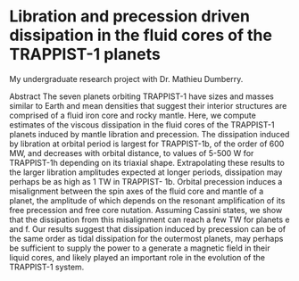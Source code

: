 # Libration and precession driven dissipation in the fluid cores of the TRAPPIST-1 planets

My undergraduate research project with Dr. Mathieu Dumberry.

Abstract
The seven planets orbiting TRAPPIST-1 have sizes and masses similar to Earth and mean densities that suggest their interior structures are comprised of a fluid iron core and rocky mantle. Here, we compute estimates of the viscous dissipation in the fluid cores of the TRAPPIST-1 planets induced by mantle libration and precession. The dissipation induced by libration at orbital period is largest for TRAPPIST-1b, of the order of 600 MW, and decreases with orbital distance, to values of 5-500 W for TRAPPIST-1h depending on its triaxial shape. Extrapolating these results to the larger libration amplitudes expected at longer periods, dissipation may perhaps be as high as 1 TW in TRAPPIST- 1b. Orbital precession induces a misalignment between the spin axes of the fluid core and mantle of a planet, the amplitude of which depends on the resonant amplification of its free precession and free core nutation. Assuming Cassini states, we show that the dissipation from this misalignment can reach a few TW for planets e and f. Our results suggest that dissipation induced by precession can be of the same order as tidal dissipation for the outermost planets, may perhaps be sufficient to supply the power to a generate a magnetic field in their liquid cores, and likely played an important role in the evolution of the TRAPPIST-1 system.
